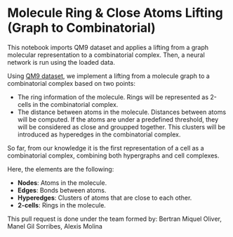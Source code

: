 # Molecule Ring & Close Atoms Lifting (Graph to Combinatorial)
This notebook imports QM9 dataset and applies a lifting from a graph molecular representation to a combinatorial complex. Then, a neural network is run using the loaded data.

Using [QM9 dataset](https://paperswithcode.com/dataset/qm9), we implement a lifting from a molecule graph to a combinatorial complex based on two points:
- The ring information of the molecule. Rings will be represented as 2-cells in the combinatorial complex.
- The distance between atoms in the molecule. Distances between atoms will be computed. If the atoms are under a predefined threshold, they will be considered as close and groupped together. This clusters will be introduced as hyperedges in the combinatorial complex.

So far, from our knowledge it is the first representation of a cell as a combinatorial complex, combining both hypergraphs and cell complexes.

Here, the elements are the following:
- **Nodes**: Atoms in the molecule.
- **Edges**: Bonds between atoms.
- **Hyperedges**: Clusters of atoms that are close to each other.
- **2-cells**: Rings in the molecule.

This pull request is done under the team formed by: Bertran Miquel Oliver, Manel Gil Sorribes, Alexis Molina